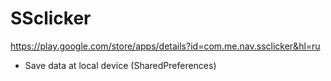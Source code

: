 # SSclicker
https://play.google.com/store/apps/details?id=com.me.nav.ssclicker&hl=ru
- Save data at local device (SharedPreferences)
